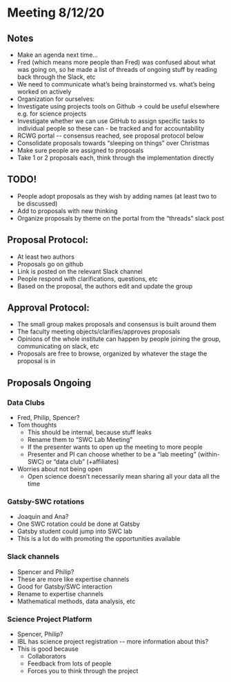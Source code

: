 # Meeting 8/12/20

## Notes

- Make an agenda next time… 
- Fred (which means more people than Fred) was confused about what was going on, so he made a list of threads of ongoing stuff by reading back through the Slack, etc 
- We need to communicate what’s being brainstormed vs. what’s being worked on actively
- Organization for ourselves:
- Investigate using projects tools on Github → could be useful elsewhere e.g. for science projects
- Investigate whether we can use GitHub to assign specific tasks to individual people so these can - be tracked and for accountability
- RCWG portal -- consensus reached, see proposal protocol below
- Consolidate proposals towards “sleeping on things” over Christmas
- Make sure people are assigned to proposals
- Take 1 or 2 proposals each, think through the implementation directly

## TODO! 
- People adopt proposals as they wish by adding names (at least two to be discussed) 
- Add to proposals with new thinking 
- Organize proposals by theme on the portal from the “threads” slack post 

## Proposal Protocol:
- At least two authors
- Proposals go on github
- Link is posted on the relevant Slack channel
- People respond with clarifications, questions, etc
- Based on the proposal, the authors edit and update the group

## Approval Protocol:
- The small group makes proposals and consensus is built around them
- The faculty meeting objects/clarifies/approves proposals
- Opinions of the whole institute can happen by people joining the group, communicating on slack, etc 
- Proposals are free to browse, organized by whatever the stage the proposal is in 

## Proposals Ongoing

### Data Clubs
- Fred, Philip, Spencer?
- Tom thoughts
	- This should be internal, because stuff leaks
	- Rename them to “SWC Lab Meeting”
	- If the presenter wants to open up the meeting to more people
	- Presenter and PI can choose whether to be a “lab meeting” (within-SWC) or “data club” (+affiliates) 
- Worries about not being open 
	- Open science doesn’t necessarily mean sharing all your data all the time

### Gatsby-SWC rotations
- Joaquin and Ana?
- One SWC rotation could be done at Gatsby
- Gatsby student could jump into SWC lab
- This is a lot do with promoting the opportunities available

### Slack channels
- Spencer and Philip?
- These are more like expertise channels
- Good for Gatsby/SWC interaction
- Rename to expertise channels
- Mathematical methods, data analysis, etc 

### Science Project Platform
- Spencer, Philip?
- IBL has science project registration -- more information about this?
- This is good because
  - Collaborators
  - Feedback from lots of people
  - Forces you to think through the project
